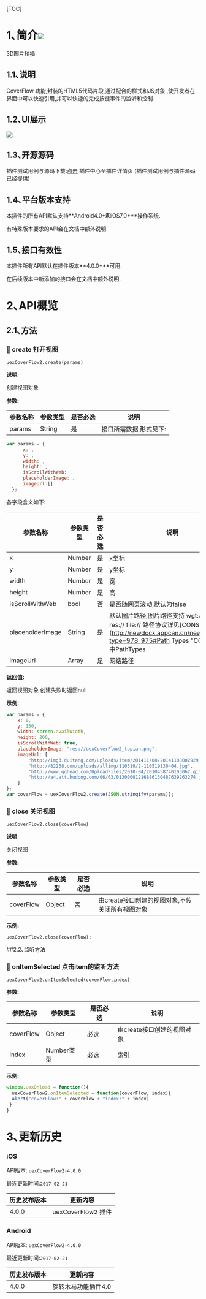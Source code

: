 [TOC]
# 1､简介[![](http://appcan-download.oss-cn-beijing.aliyuncs.com/%E5%85%AC%E6%B5%8B%2Fgf.png)]()
3D图片轮播
## 1.1､说明
CoverFlow 功能,封装的HTML5代码片段,通过配合的样式和JS对象 ,使开发者在界面中可以快速引用,并可以快速的完成按键事件的监听和控制.
## 1.2､UI展示

 ![](http://newdocx.appcan.cn/docximg/140050b2015n6c16e.png)
## 1.3､开源源码
插件测试用例与源码下载:[点击](http://plugin.appcan.cn/details.html?id=163_index) 插件中心至插件详情页 (插件测试用例与插件源码已经提供)
## 1.4､平台版本支持

本插件的所有API默认支持**Android4.0+**和**iOS7.0+**操作系统.

有特殊版本要求的API会在文档中额外说明.

## 1.5､接口有效性

本插件所有API默认在插件版本**4.0.0+**可用.

在后续版本中新添加的接口会在文档中额外说明.
# 2､API概览

## 2.1､方法

### 🍭 create 打开视图

`uexCoverFlow2.create(params)`

**说明:**

创建视图对象

**参数:**

| 参数名称   | 参数类型   | 是否必选 | 说明           |
| ------ | ------ | ---- | ------------ |
| params | String | 是    | 接口所需数据,形式见下: |

```javascript
var params = {                                    
      x: ,
      y: ,
      width: ,
      height: ,
      isScrollWithWeb: ,
      placeholderImage: ,
      imageUrl:[]
  };
```
各字段含义如下:

| 参数名称             | 参数类型   | 是否必选 | 说明                                       |
| ---------------- | ------ | ---- | ---------------------------------------- |
| x                | Number | 是    | x坐标                                      |
| y                | Number | 是    | y坐标                                      |
| width            | Number | 是    | 宽                                        |
| height           | Number | 是    | 高                                        |
| isScrollWithWeb  | bool   | 否    | 是否随网页滚动,默认为false                         |
| placeholderImage | String | 是    | 默认图片路径,图片路径支持 wgt:// wgts:// res:// file://  路径协议详见[CONSTANT](http://newdocx.appcan.cn/newdocx/docx?type=978_975#Path Types "CONSTANT")中PathTypes |
| imageUrl         | Array  | 是    | 网络路径                                     |

**返回值:**

返回视图对象 创建失败时返回null

**示例:**

```javascript
var params = {
    x: 0,
    y: 150,
    width: screen.availWidth,
    height: 200,
    isScrollWithWeb: true,
    placeholderImage: "res://uexCoverFlow2_tupian.png",
    imageUrl: [
        "http://img3.duitang.com/uploads/item/201411/08/20141108002929_dV5Ba.thumb.700_0.jpeg",
        "http://82238.com/uploads/allimg/110519/2-110519130404.jpg",
        "http://www.qqhead.com/UploadFiles/2010-04/2010458740103062.gif",
        "http://a4.att.hudong.com/06/63/01300001216886130487639263274.jpg"
    ]
};
var coverFlow = uexCoverFlow2.create(JSON.stringify(params));
```
### 🍭 close 关闭视图

`uexCoverFlow2.close(coverFlow)`

**说明:**

关闭视图

**参数:**

| 参数名称      | 参数类型   | 是否必选 | 说明                          |
| --------- | ------ | ---- | --------------------------- |
| coverFlow | Object | 否    | 由create接口创建的视图对象,不传关闭所有视图对象 |

**示例:**

```
uexCoverFlow2.close(coverFlow);
```
##2.2､监听方法

### 🍭 onItemSelected 点击item的监听方法

`uexCoverFlow2.onItemSelected(coverFlow,index)`

**参数:**

| 参数名称      | 参数类型     | 是否必选 | 说明               |
| --------- | -------- | ---- | ---------------- |
| coverFlow | Object   | 必选   | 由create接口创建的视图对象 |
| index     | Number类型 | 必选   | 索引               |

**示例:**

```javascript
window.uexOnload = function(){
  uexCoverFlow2.onItemSelected = function(coverFlow, index){
  alert("coverFlow:" + coverFlow + "index:" + index)
 }
}
```
# 3､更新历史

### iOS

API版本: `uexCoverFlow2-4.0.0`

最近更新时间:`2017-02-21`

| 历史发布版本 | 更新内容 |
| ----- | ----- |
| 4.0.0 | uexCoverFlow2 插件 |

### Android

API版本: `uexCoverFlow2-4.0.0`

最近更新时间:`2017-02-21`

| 历史发布版本 | 更新内容 |
| ----- | ----- |
| 4.0.0 | 旋转木马功能插件4.0 |
